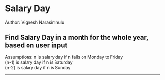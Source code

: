 # Salary Day 
Author: Vignesh Narasimhulu

<h2> Find Salary Day in a month for the whole year, based on user input </h2>

Assumptions:
n is salary day if n falls on Monday to Friday<br>
(n-1) is salary day if n is Saturday<br>
(n-2) is salary day if n is Sunday<br>
<hr>
